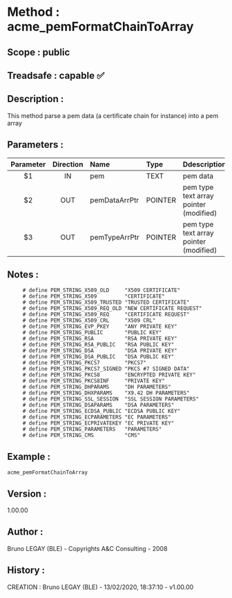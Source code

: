﻿# **Method :** acme_pemFormatChainToArray
## **Scope :** public
## **Treadsafe :** capable ✅ 
## **Description :** 
This method parse a pem data (a certificate chain for instance) into a pem array
## **Parameters :** 
| Parameter | Direction | Name | Type | Ddescription | 
|:----:|:----:|:----|:----|:----| 
| $1 | IN | pem | TEXT | pem data | 
| $2 | OUT | pemDataArrPtr | POINTER | pem type text array pointer (modified) | 
| $3 | OUT | pemTypeArrPtr | POINTER | pem type text array pointer (modified) | 

## **Notes :** 

         # define PEM_STRING_X509_OLD     "X509 CERTIFICATE"
         # define PEM_STRING_X509         "CERTIFICATE"
         # define PEM_STRING_X509_TRUSTED "TRUSTED CERTIFICATE"
         # define PEM_STRING_X509_REQ_OLD "NEW CERTIFICATE REQUEST"
         # define PEM_STRING_X509_REQ     "CERTIFICATE REQUEST"
         # define PEM_STRING_X509_CRL     "X509 CRL"
         # define PEM_STRING_EVP_PKEY     "ANY PRIVATE KEY"
         # define PEM_STRING_PUBLIC       "PUBLIC KEY"
         # define PEM_STRING_RSA          "RSA PRIVATE KEY"
         # define PEM_STRING_RSA_PUBLIC   "RSA PUBLIC KEY"
         # define PEM_STRING_DSA          "DSA PRIVATE KEY"
         # define PEM_STRING_DSA_PUBLIC   "DSA PUBLIC KEY"
         # define PEM_STRING_PKCS7        "PKCS7"
         # define PEM_STRING_PKCS7_SIGNED "PKCS #7 SIGNED DATA"
         # define PEM_STRING_PKCS8        "ENCRYPTED PRIVATE KEY"
         # define PEM_STRING_PKCS8INF     "PRIVATE KEY"
         # define PEM_STRING_DHPARAMS     "DH PARAMETERS"
         # define PEM_STRING_DHXPARAMS    "X9.42 DH PARAMETERS"
         # define PEM_STRING_SSL_SESSION  "SSL SESSION PARAMETERS"
         # define PEM_STRING_DSAPARAMS    "DSA PARAMETERS"
         # define PEM_STRING_ECDSA_PUBLIC "ECDSA PUBLIC KEY"
         # define PEM_STRING_ECPARAMETERS "EC PARAMETERS"
         # define PEM_STRING_ECPRIVATEKEY "EC PRIVATE KEY"
         # define PEM_STRING_PARAMETERS   "PARAMETERS"
         # define PEM_STRING_CMS          "CMS"
## **Example :** 
```
acme_pemFormatChainToArray
```
## **Version :** 
1.00.00
## **Author :** 
Bruno LEGAY (BLE) - Copyrights A&C Consulting - 2008
## **History :** 
 CREATION : Bruno LEGAY (BLE) - 13/02/2020, 18:37:10 - v1.00.00
